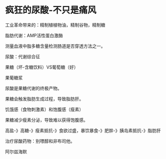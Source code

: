 # 疯狂的尿酸-不只是痛风

工业革命带来的：精制植植物油，精制谷物，精制糖

脂肪代谢：AMP活性蛋白激酶

测量血液中脂多糖含量检测肠道是否穿透方法之一。

尿酸：代谢综合征

果糖（坏-含糖饮料）VS葡萄糖（好）

果葡糖浆

尿酸是果糖代谢的终极产物。

果糖会触发脂肪生成过程，导致脂肪肝。

饥饿感（食物刺激素）和饱腹感（瘦素）

果糖减少瘦素分泌，导致难以获得饱腹感。

高盐-》高糖-》瘦素抵抗-》食欲过盛，暴饮暴食-》肥胖-》胰岛素抵抗-》脂肪肝

治疗尿酸药物：别嘌醇和非布司他。

阿尔兹海默

